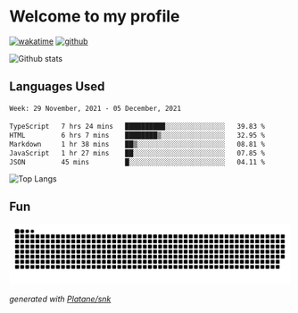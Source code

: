 # Welcome to my profile

[![wakatime](https://wakatime.com/badge/user/82c377cd-a54c-404c-b7df-177b313ca539.svg)](https://wakatime.com/@82c377cd-a54c-404c-b7df-177b313ca539)
[![github](https://img.shields.io/github/followers/xinthose?logo=github&style=plastic)](https://github.com/alanhamlett?tab=followers)

![Github stats](https://github-readme-stats.vercel.app/api?username=xinthose&show_icons=true&theme=radical&count_private=true)

## Languages Used

<!--START_SECTION:waka-->
```text
Week: 29 November, 2021 - 05 December, 2021

TypeScript   7 hrs 24 mins   ██████████░░░░░░░░░░░░░░░   39.83 % 
HTML         6 hrs 7 mins    ████████▒░░░░░░░░░░░░░░░░   32.95 % 
Markdown     1 hr 38 mins    ██▒░░░░░░░░░░░░░░░░░░░░░░   08.81 % 
JavaScript   1 hr 27 mins    ██░░░░░░░░░░░░░░░░░░░░░░░   07.85 % 
JSON         45 mins         █░░░░░░░░░░░░░░░░░░░░░░░░   04.11 % 
```
<!--END_SECTION:waka-->

![Top Langs](https://github-readme-stats.vercel.app/api/top-langs/?username=xinthose)

## Fun
![github contribution grid snake animation](https://raw.githubusercontent.com/xinthose/xinthose/output/github-contribution-grid-snake.svg)

_generated with [Platane/snk](https://github.com/Platane/snk)_
